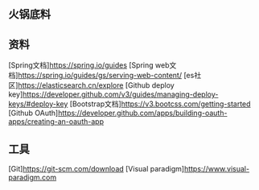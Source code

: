 ## 火锅底料

## 资料
[Spring文档]https://spring.io/guides
[Spring web文档]https://spring.io/guides/gs/serving-web-content/
[es社区]https://elasticsearch.cn/explore
[Github deploy key]https://developer.github.com/v3/guides/managing-deploy-keys/#deploy-key
[Bootstrap文档]https://v3.bootcss.com/getting-started
[Github OAuth]https://developer.github.com/apps/building-oauth-apps/creating-an-oauth-app
## 工具
[Git]https://git-scm.com/download
[Visual paradigm]https://www.visual-paradigm.com